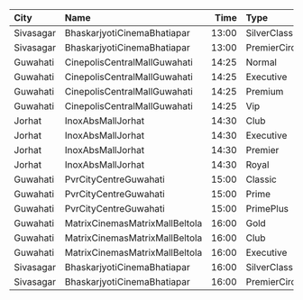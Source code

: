 | City      | Name                           |  Time | Type          | Price | Capacity | Booked |
| :-------- | :----------------------------- | ----: | :------------ | ----: | -------: | -----: |
| Sivasagar | BhaskarjyotiCinemaBhatiapar    | 13:00 | SilverClass   |  200₹ |      176 |    132 |
| Sivasagar | BhaskarjyotiCinemaBhatiapar    | 13:00 | PremierCircle |  150₹ |      315 |    273 |
| Guwahati  | CinepolisCentralMallGuwahati   | 14:25 | Normal        |  130₹ |       12 |      0 |
| Guwahati  | CinepolisCentralMallGuwahati   | 14:25 | Executive     |  150₹ |       58 |      0 |
| Guwahati  | CinepolisCentralMallGuwahati   | 14:25 | Premium       |  170₹ |       26 |      0 |
| Guwahati  | CinepolisCentralMallGuwahati   | 14:25 | Vip           |  350₹ |        2 |      0 |
| Jorhat    | InoxAbsMallJorhat              | 14:30 | Club          |  230₹ |       27 |      0 |
| Jorhat    | InoxAbsMallJorhat              | 14:30 | Executive     |  150₹ |       14 |      0 |
| Jorhat    | InoxAbsMallJorhat              | 14:30 | Premier       |  120₹ |       16 |      0 |
| Jorhat    | InoxAbsMallJorhat              | 14:30 | Royal         |  350₹ |        7 |      0 |
| Guwahati  | PvrCityCentreGuwahati          | 15:00 | Classic       |  170₹ |       40 |     20 |
| Guwahati  | PvrCityCentreGuwahati          | 15:00 | Prime         |  200₹ |       82 |     41 |
| Guwahati  | PvrCityCentreGuwahati          | 15:00 | PrimePlus     |  240₹ |       13 |      7 |
| Guwahati  | MatrixCinemasMatrixMallBeltola | 16:00 | Gold          |  350₹ |      100 |      0 |
| Guwahati  | MatrixCinemasMatrixMallBeltola | 16:00 | Club          |  200₹ |      100 |      0 |
| Guwahati  | MatrixCinemasMatrixMallBeltola | 16:00 | Executive     |  150₹ |      100 |      0 |
| Sivasagar | BhaskarjyotiCinemaBhatiapar    | 16:00 | SilverClass   |  200₹ |      176 |    132 |
| Sivasagar | BhaskarjyotiCinemaBhatiapar    | 16:00 | PremierCircle |  150₹ |      315 |    273 |